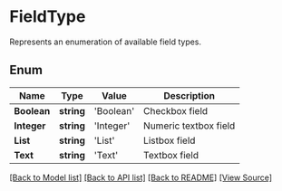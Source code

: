 ﻿# FieldType
Represents an enumeration of available field types.

## Enum
Name | Type | Value | Description
------------ | ------------- | ------------- | -------------
**Boolean** | **string** | 'Boolean' | Checkbox field
**Integer** | **string** | 'Integer' | Numeric textbox field
**List** | **string** | 'List' | Listbox field
**Text** | **string** | 'Text' | Textbox field

[[Back to Model list]](../README.md#documentation-for-models) [[Back to API list]](../README.md#documentation-for-api-endpoints) [[Back to README]](../README.md) [[View Source]](../src/models/fieldType.ts)

